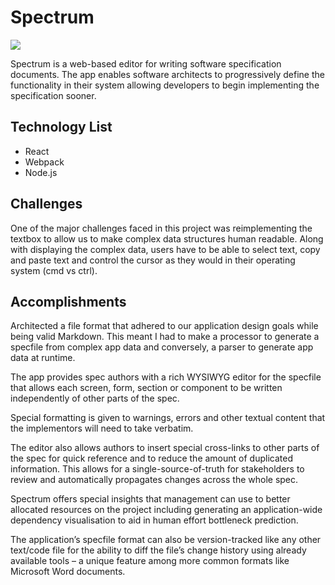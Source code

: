 # Spectrum

![](/images/spectrum.png)

Spectrum is a web-based editor for writing software specification documents. The app enables software architects to progressively define the functionality in their system allowing developers to begin implementing the specification sooner.

## Technology List

*   React
*   Webpack
*   Node.js

Challenges
----------

One of the major challenges faced in this project was reimplementing the textbox to allow us to make complex data structures human readable. Along with displaying the complex data, users have to be able to select text, copy and paste text and control the cursor as they would in their operating system (cmd vs ctrl).

Accomplishments
---------------

Architected a file format that adhered to our application design goals while being valid Markdown. This meant I had to make a processor to generate a specfile from complex app data and conversely, a parser to generate app data at runtime.

The app provides spec authors with a rich WYSIWYG editor for the specfile that allows each screen, form, section or component to be written independently of other parts of the spec.

Special formatting is given to warnings, errors and other textual content that the implementors will need to take verbatim.

The editor also allows authors to insert special cross-links to other parts of the spec for quick reference and to reduce the amount of duplicated information. This allows for a single-source-of-truth for stakeholders to review and automatically propagates changes across the whole spec.

Spectrum offers special insights that management can use to better allocated resources on the project including generating an application-wide dependency visualisation to aid in human effort bottleneck prediction.

The application’s specfile format can also be version-tracked like any other text/code file for the ability to diff the file’s change history using already available tools – a unique feature among more common formats like Microsoft Word documents.